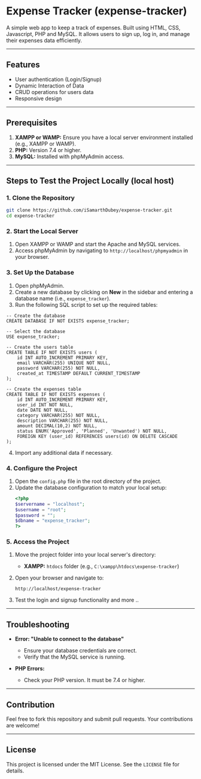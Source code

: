 # Expense Tracker (expense-tracker)

A simple web app to keep a track of expenses. Built using HTML, CSS, Javascript, PHP and MySQL. It allows users to sign up, log in, and manage their expenses data efficiently.

---

## Features
- User authentication (Login/Signup)
- Dynamic Interaction of Data
- CRUD operations for users data
- Responsive design

---

## Prerequisites

1. **XAMPP or WAMP:** Ensure you have a local server environment installed (e.g., XAMPP or WAMP).
2. **PHP:** Version 7.4 or higher.
3. **MySQL:** Installed with phpMyAdmin access.

---

## Steps to Test the Project Locally (local host)

### 1. Clone the Repository
```bash
git clone https://github.com/iSamarthDubey/expense-tracker.git
cd expense-tracker
```

### 2. Start the Local Server

1. Open XAMPP or WAMP and start the Apache and MySQL services.
2. Access phpMyAdmin by navigating to `http://localhost/phpmyadmin` in your browser.

### 3. Set Up the Database

1. Open phpMyAdmin.
2. Create a new database by clicking on **New** in the sidebar and entering a database name (i.e., `expense_tracker`).
3. Run the following SQL script to set up the required tables:

```mysql
-- Create the database
CREATE DATABASE IF NOT EXISTS expense_tracker;

-- Select the database
USE expense_tracker;

-- Create the users table
CREATE TABLE IF NOT EXISTS users (
    id INT AUTO_INCREMENT PRIMARY KEY,
    email VARCHAR(255) UNIQUE NOT NULL,
    password VARCHAR(255) NOT NULL,
    created_at TIMESTAMP DEFAULT CURRENT_TIMESTAMP
);

-- Create the expenses table
CREATE TABLE IF NOT EXISTS expenses (
    id INT AUTO_INCREMENT PRIMARY KEY,
    user_id INT NOT NULL,
    date DATE NOT NULL,
    category VARCHAR(255) NOT NULL,
    description VARCHAR(255) NOT NULL,
    amount DECIMAL(10,2) NOT NULL,
    status ENUM('Approved', 'Planned', 'Unwanted') NOT NULL,
    FOREIGN KEY (user_id) REFERENCES users(id) ON DELETE CASCADE
);

```

4. Import any additional data if necessary.

### 4. Configure the Project

1. Open the `config.php` file in the root directory of the project.
2. Update the database configuration to match your local setup:
   ```php
   <?php
   $servername = "localhost";
   $username = "root";
   $password = "";
   $dbname = "expense_tracker";
   ?>
   ```

### 5. Access the Project

1. Move the project folder into your local server's directory:
   - **XAMPP:** `htdocs` folder (e.g., `C:\xampp\htdocs\expense-tracker`)

2. Open your browser and navigate to:
   ```
   http://localhost/expense-tracker
   ```

3. Test the login and signup functionality and more ..

---

## Troubleshooting

- **Error: "Unable to connect to the database"**
  - Ensure your database credentials are correct.
  - Verify that the MySQL service is running.

- **PHP Errors:**
  - Check your PHP version. It must be 7.4 or higher.

---

## Contribution
Feel free to fork this repository and submit pull requests. Your contributions are welcome!

---

## License
This project is licensed under the MIT License. See the `LICENSE` file for details.
